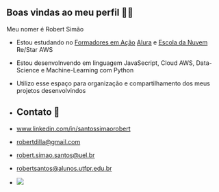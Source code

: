 ## Boas vindas ao meu perfil 👨‍🎓

Meu nomer é Robert Simão

- Estou estudando no [Formadores em Ação](https://professor.escoladigital.pr.gov.br/formadores_acao) [Alura](www.alura.com.br) e [Escola da Nuvem](https://escoladanuvem.org/) Re/Star AWS
- Estou desenvolnvendo em linguagem JavaSecript, Cloud AWS, Data-Science e Machine-Learning com Python
- Utilizo esse espaço para organização e compartilhamento dos meus projetos desenvolvindos

- ## Contato 📧

- www.linkedin.com/in/santossimaorobert

- robertdilla@gmail.com

- robert.simao.santos@uel.br

- robertsantos@alunos.utfpr.edu.br
  
  

- ![](https://media1.tenor.com/m/DDPfsplKF5EAAAAd/yes-yas.gif)


